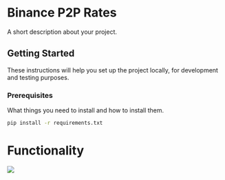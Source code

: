 # Binance P2P Rates

A short description about your project.

## Getting Started

These instructions will help you set up the project locally, for development and testing purposes.

### Prerequisites

What things you need to install and how to install them.

```bash
pip install -r requirements.txt
```

# Functionality
![](https://github.com/binance-p2p-taker/deepin-screen-recorder_Telegram_20231123004538.gif)
